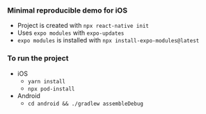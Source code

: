 ### Minimal reproducible demo for iOS
* Project is created with `npx react-native init`
* Uses `expo modules` with `expo-updates`
* `expo modules` is installed with `npx install-expo-modules@latest`

### To run the project
* iOS
  * `yarn install`
  * `npx pod-install`
* Android
  * `cd android && ./gradlew assembleDebug`